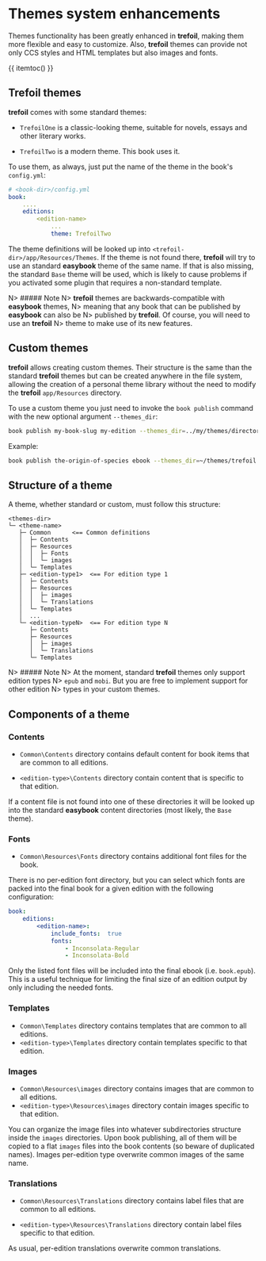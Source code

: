 Themes system enhancements
==========================

Themes functionality has been greatly enhanced in **trefoil**, 
making them more flexible and easy to customize. Also, **trefoil** 
themes can provide not only CCS styles and HTML templates but 
also images and fonts.

{{ itemtoc() }}

## Trefoil themes

**trefoil** comes with some standard themes:

- `TrefoilOne` is a classic-looking theme, suitable for novels, 
  essays and other literary works.

- `TrefoilTwo` is a modern theme. This book uses it. 

To use them, as always, just put the name of the theme in the 
book's `config.yml`:

~~~.yaml
# <book-dir>/config.yml 
book:
    ....
    editions:
        <edition-name>
            ...
            theme: TrefoilTwo
~~~

The theme definitions will be looked up into `<trefoil-dir>/app/Resources/Themes`. 
If the theme is not found there, **trefoil** will try to use an 
standard **easybook** theme of the same name. If that is also missing, 
the standard `Base` theme will be used, which is likely to cause 
problems if you activated some plugin that requires a non-standard template.

N> ##### Note
N> **trefoil** themes are backwards-compatible with **easybook** themes, 
N> meaning that any book that can be published by **easybook** can also be
N> published by **trefoil**. Of course, you will need to use an **trefoil**
N> theme to make use of its new features.

## Custom themes

**trefoil** allows creating custom themes. Their structure is the same than 
the standard **trefoil** themes but can be created anywhere in the file system, 
allowing the creation of a personal theme library without the need to modify 
the **trefoil** `app/Resources` directory.

To use a custom theme you just need to invoke the `book publish` command with 
the new optional argument `--themes_dir`:

~~~.bash
book publish my-book-slug my-edition --themes_dir=../my/themes/directory
~~~

Example:

~~~.bash
book publish the-origin-of-species ebook --themes_dir=~/themes/trefoil
~~~

## Structure of a theme

A theme, whether standard or custom, must follow this structure:

~~~
<themes-dir>
└─ <theme-name>
   ├─ Common      <== Common definitions
   │  ├─ Contents    
   │  ├─ Resources
   │  │  ├─ Fonts
   │  │  └─ images
   │  └─ Templates
   ├─ <edition-type1>  <== For edition type 1
   │  ├─ Contents
   │  ├─ Resources
   │  │  ├─ images
   │  │  └─ Translations
   │  └─ Templates
   │  ...
   └─ <edition-typeN>  <== For edition type N
      ├─ Contents
      ├─ Resources
      │  ├─ images
      │  └─ Translations
      └─ Templates
~~~
 
N> ##### Note
N> At the moment, standard **trefoil** themes only support edition types 
N> `epub` and `mobi`. But you are free to implement support for other edition
N> types in your custom themes.

## Components of a theme

### Contents

- `Common\Contents` directory contains default content for book items that 
  are common to all editions.

- `<edition-type>\Contents` directory contain content that is specific to 
  that edition.

If a content file is not found into one of these directories it will be 
looked up into the standard **easybook** content directories (most likely, 
the `Base` theme).

### Fonts

- `Common\Resources\Fonts` directory contains additional font files for the book.

There is no per-edition font directory, but you can select which fonts are
packed into the final book for a given edition with the following configuration:
 
~~~.yaml
book:
    editions:
        <edition-name>:
            include_fonts:  true
            fonts: 
                - Inconsolata-Regular
                - Inconsolata-Bold
~~~

Only the listed font files will be included into the final ebook (i.e. `book.epub`). 
This is a useful technique for limiting the final size of an edition output by only 
including the needed fonts. 

### Templates 

- `Common\Templates` directory contains templates that are common to all editions. 
- `<edition-type>\Templates` directory contain templates specific to that edition.

### Images

- `Common\Resources\images` directory contains images that are common to all editions. 
- `<edition-type>\Resources\images` directory contain images specific to that edition.

You can organize the image files into whatever subdirectories structure inside the 
`images` directories. Upon book publishing, all of them will be copied to a flat 
`images` files into the book contents (so beware of duplicated names). Images 
per-edition type overwrite common images of the same name.

### Translations

- `Common\Resources\Translations` directory contains label files that are common 
  to all editions.
 
- `<edition-type>\Resources\Translations` directory contain label files specific to 
  that edition.

As usual, per-edition translations overwrite common translations.

